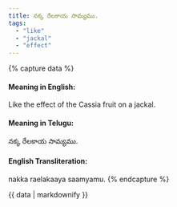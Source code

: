 ```yaml
---
title: నక్క రేలకాయ సామ్యము.
tags:
  - "like"
  - "jackal"
  - "effect"
---
```


{% capture data %}
#### Meaning in English:
Like the effect of the Cassia fruit on a jackal.

#### Meaning in Telugu:
నక్క రేలకాయ సామ్యము.

#### English Transliteration:
nakka raelakaaya saamyamu.
{% endcapture %}

<div class="notice">{{ data | markdownify }}</div>


